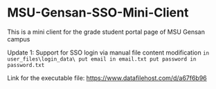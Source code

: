 # MSU-Gensan-SSO-Mini-Client
This is a mini client for the grade student portal page of MSU Gensan campus

Update 1:
      Support for SSO login via manual file content modification
      ```
      in user_files\login_data\
      put email in email.txt
      put password in password.txt
      ```

Link for the executable file:
      https://www.datafilehost.com/d/a67f6b96

